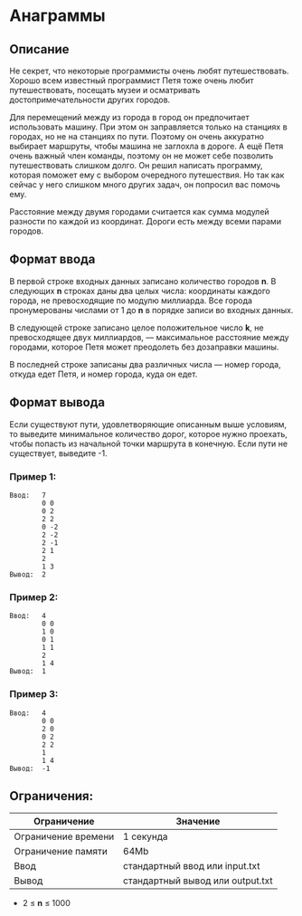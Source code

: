 # Анаграммы

## Описание

Не секрет, что некоторые программисты очень любят путешествовать. Хорошо всем известный программист Петя тоже очень
любит путешествовать, посещать музеи и осматривать достопримечательности других городов.

Для перемещений между из города в город он предпочитает использовать машину. При этом он заправляется только на станциях
в городах, но не на станциях по пути. Поэтому он очень аккуратно выбирает маршруты, чтобы машина не заглохла в дороге. А
ещё Петя очень важный член команды, поэтому он не может себе позволить путешествовать слишком долго. Он решил написать
программу, которая поможет ему с выбором очередного путешествия. Но так как сейчас у него слишком много других задач, он
попросил вас помочь ему.

Расстояние между двумя городами считается как сумма модулей разности по каждой из координат. Дороги есть между всеми
парами городов.

## Формат ввода

В первой строке входных данных записано количество городов __n__. В следующих __n__ строках даны два целых числа:
координаты каждого города, не превосходящие по модулю миллиарда. Все города пронумерованы числами от 1 до __n__ в
порядке записи во входных данных.

В следующей строке записано целое положительное число __k__, не превосходящее двух миллиардов, — максимальное расстояние
между городами, которое Петя может преодолеть без дозаправки машины.

В последней строке записаны два различных числа — номер города, откуда едет Петя, и номер города, куда он едет.

## Формат вывода

Если существуют пути, удовлетворяющие описанным выше условиям, то выведите минимальное количество дорог, которое нужно
проехать, чтобы попасть из начальной точки маршрута в конечную. Если пути не существует, выведите -1.

### Пример 1:

    Ввод:   7
            0 0
            0 2
            2 2
            0 -2
            2 -2
            2 -1
            2 1
            2
            1 3
    Вывод:  2

### Пример 2:

    Ввод:   4
            0 0
            1 0
            0 1
            1 1
            2
            1 4
    Вывод:  1

### Пример 3:

    Ввод:   4
            0 0
            2 0
            0 2
            2 2
            1
            1 4
    Вывод:  -1

## Ограничения:

| Ограничение         | Значение                         |
| ------------------- | -------------------------------- |
| Ограничение времени | 1 секунда                        |
| Ограничение памяти  | 64Mb                             |
| Ввод                | стандартный ввод или input.txt   |
| Вывод               | стандартный вывод или output.txt |

- 2 ≤ __n__ ≤ 1000